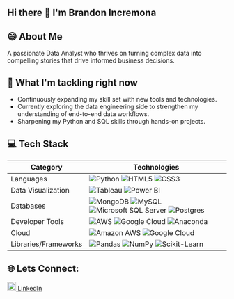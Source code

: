 ## Hi there 👋 I'm Brandon Incremona

## 😄 About Me
A passionate Data Analyst who thrives on turning complex data into compelling stories that drive informed business decisions. 

## 🌱 What I'm tackling right now
- Continuously expanding my skill set with new tools and technologies.
- Currently exploring the data engineering side to strengthen my understanding of end-to-end data workflows.
- Sharpening my Python and SQL skills through hands-on projects.

## 💻 Tech Stack
| Category               | Technologies                                                                                                                                                                                                                       |
|------------------------|----------------------------------------------------------------------------------------------------------------------------------------------------------------------------------------------|
| Languages              | ![Python](https://img.shields.io/badge/python-3776AB?style=for-the-badge&logo=python&logoColor=white) ![HTML5](https://img.shields.io/badge/html5-E34F26?style=for-the-badge&logo=html5&logoColor=white) ![CSS3](https://img.shields.io/badge/css3-1572B6?style=for-the-badge&logo=css3&logoColor=white) |
| Data Visualization      | ![Tableau](https://img.shields.io/badge/Tableau-E97627?style=for-the-badge&logo=tableau&logoColor=white) ![Power BI](https://img.shields.io/badge/Power_BI-F2C811?style=for-the-badge&logo=powerbi&logoColor=black) |
| Databases              | ![MongoDB](https://img.shields.io/badge/MongoDB-47A248?style=for-the-badge&logo=mongodb&logoColor=white) ![MySQL](https://img.shields.io/badge/MySQL-4479A1?style=for-the-badge&logo=mysql&logoColor=white) ![Microsoft SQL Server](https://img.shields.io/badge/Microsoft_SQL_Server-CC2927?style=for-the-badge&logo=microsoftsqlserver&logoColor=white) ![Postgres](https://img.shields.io/badge/Postgres-336791?style=for-the-badge&logo=postgresql&logoColor=white) |
| Developer Tools         | ![AWS](https://img.shields.io/badge/AWS-232F3E?style=for-the-badge&logo=amazonaws&logoColor=white) ![Google Cloud](https://img.shields.io/badge/Google_Cloud-4285F4?style=for-the-badge&logo=googlecloud&logoColor=white) ![Anaconda](https://img.shields.io/badge/Anaconda-44A833?style=for-the-badge&logo=anaconda&logoColor=white) |
| Cloud                  | ![Amazon AWS](https://img.shields.io/badge/Amazon_AWS-232F3E?style=for-the-badge&logo=amazonaws&logoColor=white) ![Google Cloud](https://img.shields.io/badge/Google_Cloud-4285F4?style=for-the-badge&logo=googlecloud&logoColor=white)  |
| Libraries/Frameworks    | ![Pandas](https://img.shields.io/badge/Pandas-150458?style=for-the-badge&logo=pandas&logoColor=white) ![NumPy](https://img.shields.io/badge/NumPy-013243?style=for-the-badge&logo=numpy&logoColor=white) ![Scikit-Learn](https://img.shields.io/badge/scikit--learn-F7931E?style=for-the-badge&logo=scikit-learn&logoColor=white) |




## 🌐 Lets Connect:

<a href="https://www.linkedin.com/in/brandon-incremona-26231126a/">
    <img src="https://cdn.jsdelivr.net/gh/devicons/devicon/icons/linkedin/linkedin-original.svg" width="20" height="20" alt="LinkedIn"/> LinkedIn
</a>
